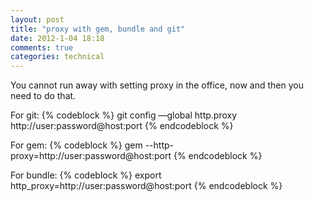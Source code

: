```yaml
---
layout: post
title: "proxy with gem, bundle and git"
date: 2012-1-04 18:18
comments: true
categories: technical
---
```


You cannot run away with setting proxy in the office, now and then you need to do that.

For git:
{% codeblock %}
git config —global http.proxy http://user:password@host:port
{% endcodeblock %}

For gem:
{% codeblock %}
gem --http-proxy=http://user:password@host:port
{% endcodeblock %}

For bundle:
{% codeblock %}
export http_proxy=http://user:password@host:port
{% endcodeblock %}
